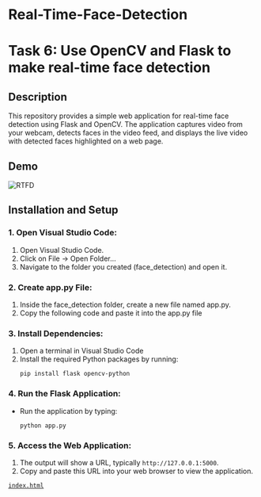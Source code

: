 # Real-Time-Face-Detection

# Task 6: Use OpenCV and Flask to make real-time face detection

## Description
This repository provides a simple web application for real-time face detection using Flask and OpenCV. The application captures video from your webcam, detects faces in the video feed, and displays the live video with detected faces highlighted on a web page.


## Demo
![RTFD](https://github.com/user-attachments/assets/0cbbc055-a939-4b21-941f-079ad134d324)


## Installation and Setup

### 1. Open Visual Studio Code:
1. Open Visual Studio Code.
2. Click on File -> Open Folder...
3. Navigate to the folder you created (face_detection) and open it.

### 2. Create app.py File:
1. Inside the face_detection folder, create a new file named app.py.
2. Copy the following code and paste it into the app.py file

### 3. Install Dependencies:
1. Open a terminal in Visual Studio Code
2. Install the required Python packages by running:
     ```shell
     pip install flask opencv-python
     ```

### 4. Run the Flask Application:
* Run the application by typing:
     ```shell
     python app.py
     ```

### 5. Access the Web Application:
1. The output will show a URL, typically `http://127.0.0.1:5000`.
2. Copy and paste this URL into your web browser to view the application.

[`index.html`](https://github.com/GDHadeel/STT-ChatGPT-and-TTS/blob/main/index.html)







